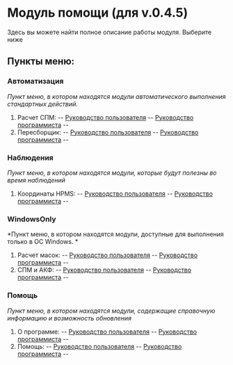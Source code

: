 # Модуль помощи (для v.0.4.5)
Здесь вы можете найти полное описание работы модуля. Выберите ниже 

## Пункты меню:
 ### Автоматизация
*Пункт меню, в котором находятся модули автоматического выполнения стандартных действий.*
1. Расчет СПМ: -- [Руководство пользователя][0101] -- [Руководство программиста][0101_ex] --  
2. Пересборщик: -- [Руководство пользователя][0102] -- [Руководство программиста][0102_ex] --  

### Наблюдения
*Пункт меню, в котором находятся модули, которые будут полезны во время наблюдений*
1. Координаты HPMS: -- [Руководство пользователя][0201] -- [Руководство программиста][0201_ex] --

### WindowsOnly
*Пункт меню, в котором находятся модули, доступные для выполнения только в ОС Windows. *
1. Расчет масок: -- [Руководство пользователя][0301] -- [Руководство программиста][0301_ex] --
2. СПМ и АКФ: -- [Руководство пользователя][0302] -- [Руководство программиста][0302_ex] --

### Помощь
*Пункт меню, в котором находятся модули, содержащие справочную информацию и возможность обновления*
1. О программе: -- [Руководство пользователя][0401] -- [Руководство программиста][0401_ex] --
2. Помощь: -- [Руководство пользователя][0402] -- [Руководство программиста][0402_ex] --

[0101]: ./d_AUTO/w_PSCalc.html
[0101_ex]: ./d_AUTO/w_PSCalc_ex.html
[0102]: ./d_AUTO/w_Rebuilder.html
[0102_ex]: ./d_AUTO/w_Rebuilder_ex.html

[0201]: ./d_OBS/w_HPMS.html
[0201_ex]: ./d_OBS/w_HPMS_ex.html

[0301]: ./d_WIN/w_starc_Mask.html
[0301_ex]: ./d_WIN/w_starc_Mask_ex.html
[0302]: ./d_WIN/w_starc_PS.html
[0302_ex]: ./d_WIN/w_starc_PS_ex.html

[0401]: ./d_HELP/w_About.html
[0401_ex]: ./d_HELP/w_About_ex.html
[0402]: ./d_HELP/w_Help.html
[0402_ex]: ./d_HELP/w_Help_ex.html
